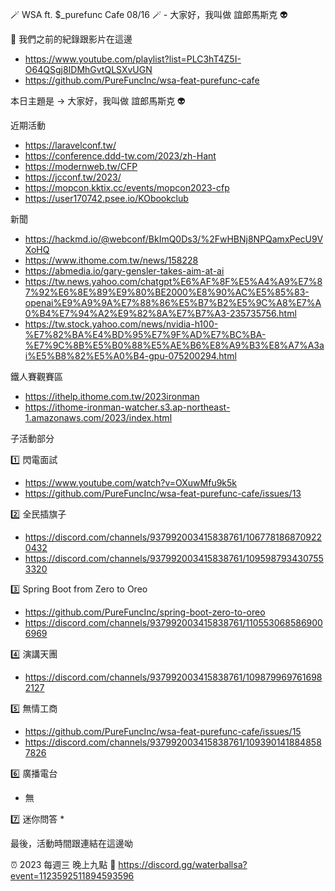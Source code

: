 🪄 WSA ft. $_purefunc Cafe 08/16 🪄 - 大家好，我叫做 誼郎馬斯克 👽

:movie_camera: 我們之前的紀錄跟影片在這邊
* https://www.youtube.com/playlist?list=PLC3hT4Z5I-O64QSgj8IDMhGvtQLSXvUGN
* https://github.com/PureFuncInc/wsa-feat-purefunc-cafe

本日主題是 -> 大家好，我叫做 誼郎馬斯克 👽

近期活動
* https://laravelconf.tw/
* https://conference.ddd-tw.com/2023/zh-Hant
* https://modernweb.tw/CFP
* https://jcconf.tw/2023/
* https://mopcon.kktix.cc/events/mopcon2023-cfp
* https://user170742.psee.io/KObookclub

新聞
* https://hackmd.io/@webconf/BkImQ0Ds3/%2FwHBNj8NPQamxPecU9VXoHQ
* https://www.ithome.com.tw/news/158228
* https://abmedia.io/gary-gensler-takes-aim-at-ai
* https://tw.news.yahoo.com/chatgpt%E6%AF%8F%E5%A4%A9%E7%87%92%E6%8E%89%E9%80%BE2000%E8%90%AC%E5%85%83-openai%E9%A9%9A%E7%88%86%E5%B7%B2%E5%9C%A8%E7%A0%B4%E7%94%A2%E9%82%8A%E7%B7%A3-235735756.html
* https://tw.stock.yahoo.com/news/nvidia-h100-%E7%82%BA%E4%BD%95%E7%9F%AD%E7%BC%BA-%E7%9C%8B%E5%B0%88%E5%AE%B6%E8%A9%B3%E8%A7%A3ai%E5%B8%82%E5%A0%B4-gpu-075200294.html

鐵人賽觀賽區
* https://ithelp.ithome.com.tw/2023ironman
* https://ithome-ironman-watcher.s3.ap-northeast-1.amazonaws.com/2023/index.html

子活動部分

:one: 閃電面試
* https://www.youtube.com/watch?v=OXuwMfu9k5k
* https://github.com/PureFuncInc/wsa-feat-purefunc-cafe/issues/13

:two: 全民插旗子
* https://discord.com/channels/937992003415838761/1067781868709220432
* https://discord.com/channels/937992003415838761/1095987934307553320

:three: Spring Boot from Zero to Oreo
* https://github.com/PureFuncInc/spring-boot-zero-to-oreo
* https://discord.com/channels/937992003415838761/1105530685869006969

:four: 演講天團
* https://discord.com/channels/937992003415838761/1098799697616982127

:five: 無情工商
* https://github.com/PureFuncInc/wsa-feat-purefunc-cafe/issues/15
* https://discord.com/channels/937992003415838761/1093901418848587826

:six: 廣播電台
* 無

:seven: 迷你問答
* 

最後，活動時間跟連結在這邊呦

:alarm_clock: 2023 每週三 晚上九點
:link: https://discord.gg/waterballsa?event=1123592511894593596
